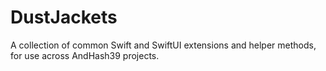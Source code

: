 # DustJackets

A collection of common Swift and SwiftUI extensions and helper methods, for use across AndHash39 projects.
